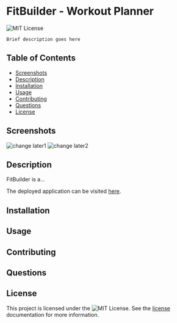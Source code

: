 # FitBuilder - Workout Planner

![MIT License](https://img.shields.io/badge/License-MIT-yellow.svg)

`Brief description goes here`

## Table of Contents
- [Screenshots](#screenshots)
- [Description](#description)
- [Installation](#installation)
- [Usage](#usage)
- [Contributing](#contributing)
- [Questions](#questions)
- [License](#license)

## Screenshots
![change later1]()
![change later2]()

## Description

FitBuilder is a...

The deployed application can be visited [here]().

## Installation

## Usage

## Contributing

## Questions

## License
This project is licensed under the ![MIT License](https://img.shields.io/badge/License-MIT-yellow.svg). See the [license](https://opensource.org/licenses/MIT) documentation for more information.
